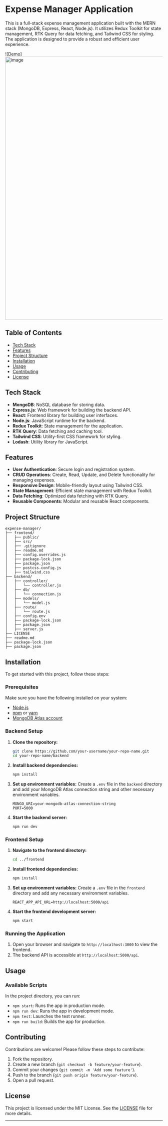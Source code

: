 # Expense Manager Application

This is a full-stack expense management application built with the MERN stack (MongoDB, Express, React, Node.js). It utilizes Redux Toolkit for state management, RTK Query for data fetching, and Tailwind CSS for styling. The application is designed to provide a robust and efficient user experience.

![Demo]<img width="842" alt="image" src="https://github.com/shaileshthakur1/Expense-Manager/assets/110343920/541d6416-02a3-49f9-a72d-6c96079ddaf6">

## Table of Contents

- [Tech Stack](#tech-stack)
- [Features](#features)
- [Project Structure](#project-structure)
- [Installation](#installation)
- [Usage](#usage)
- [Contributing](#contributing)
- [License](#license)

## Tech Stack

- **MongoDB**: NoSQL database for storing data.
- **Express.js**: Web framework for building the backend API.
- **React**: Frontend library for building user interfaces.
- **Node.js**: JavaScript runtime for the backend.
- **Redux Toolkit**: State management for the application.
- **RTK Query**: Data fetching and caching tool.
- **Tailwind CSS**: Utility-first CSS framework for styling.
- **Lodash**: Utility library for JavaScript.

## Features

- **User Authentication**: Secure login and registration system.
- **CRUD Operations**: Create, Read, Update, and Delete functionality for managing expenses.
- **Responsive Design**: Mobile-friendly layout using Tailwind CSS.
- **State Management**: Efficient state management with Redux Toolkit.
- **Data Fetching**: Optimized data fetching with RTK Query.
- **Reusable Components**: Modular and reusable React components.

## Project Structure

```
expense-manager/
├── frontend/
│   ├── public/
│   ├── src/
│   ├── .gitignore
│   ├── readme.md
│   ├── config.overrides.js
│   ├── package-lock.json
│   ├── package.json
│   ├── postcss.config.js
│   ├── tailwind.css
├── backend/
│   ├── controller/
│   │   └── controller.js
│   ├── db/
│   │   └── connection.js
│   ├── models/
│   │   └── model.js
│   ├── route/
│   │   └── route.js
│   ├── config.env
│   ├── package-lock.json
│   ├── package.json
│   ├── server.js
├── LICENSE
├── readme.md
├── package-lock.json
├── package.json
```

## Installation

To get started with this project, follow these steps:

### Prerequisites

Make sure you have the following installed on your system:

- [Node.js](https://nodejs.org/en/download/)
- [npm](https://www.npmjs.com/get-npm) or [yarn](https://yarnpkg.com/getting-started/install)
- [MongoDB Atlas account](https://www.mongodb.com/cloud/atlas/register)

### Backend Setup

1. **Clone the repository:**
   ```sh
   git clone https://github.com/your-username/your-repo-name.git
   cd your-repo-name/backend
   ```

2. **Install backend dependencies:**
   ```sh
   npm install
   ```

3. **Set up environment variables:**
   Create a `.env` file in the `backend` directory and add your MongoDB Atlas connection string and other necessary environment variables.
   ```env
   MONGO_URI=your-mongodb-atlas-connection-string
   PORT=5000
   ```

4. **Start the backend server:**
   ```sh
   npm run dev
   ```

### Frontend Setup

1. **Navigate to the frontend directory:**
   ```sh
   cd ../frontend
   ```

2. **Install frontend dependencies:**
   ```sh
   npm install
   ```

3. **Set up environment variables:**
   Create a `.env` file in the `frontend` directory and add any necessary environment variables.
   ```env
   REACT_APP_API_URL=http://localhost:5000/api
   ```

4. **Start the frontend development server:**
   ```sh
   npm start
   ```

### Running the Application

1. Open your browser and navigate to `http://localhost:3000` to view the frontend.
2. The backend API is accessible at `http://localhost:5000/api`.

## Usage

### Available Scripts

In the project directory, you can run:

- `npm start`: Runs the app in production mode.
- `npm run dev`: Runs the app in development mode.
- `npm test`: Launches the test runner.
- `npm run build`: Builds the app for production.

## Contributing

Contributions are welcome! Please follow these steps to contribute:

1. Fork the repository.
2. Create a new branch (`git checkout -b feature/your-feature`).
3. Commit your changes (`git commit -m 'Add some feature'`).
4. Push to the branch (`git push origin feature/your-feature`).
5. Open a pull request.

## License

This project is licensed under the MIT License. See the [LICENSE](LICENSE) file for more details.

---
